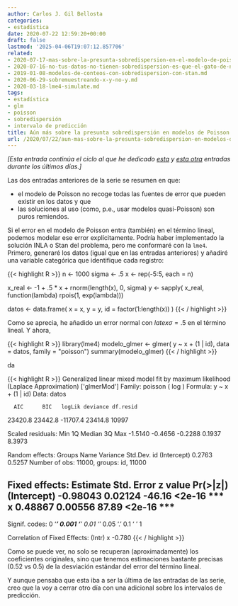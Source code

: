 ```yaml
---
author: Carlos J. Gil Bellosta
categories:
- estadística
date: 2020-07-22 12:59:20+00:00
draft: false
lastmod: '2025-04-06T19:07:12.857706'
related:
- 2020-07-17-mas-sobre-la-presunta-sobredispersion-en-el-modelo-de-poisson.md
- 2020-07-16-no-tus-datos-no-tienen-sobredispersion-es-que-el-gato-de-nelder-se-ha-merendado-la-epsilon.md
- 2019-01-08-modelos-de-conteos-con-sobredispersion-con-stan.md
- 2020-06-29-sobremuestreando-x-y-no-y.md
- 2020-03-18-lme4-simulate.md
tags:
- estadística
- glm
- poisson
- sobredispersión
- intervalo de predicción
title: Aún más sobre la presunta sobredispersión en modelos de Poisson
url: /2020/07/22/aun-mas-sobre-la-presunta-sobredispersion-en-modelos-de-poisson/
---
```


_[Esta entrada continúa el ciclo al que he dedicado [esta](https://datanalytics.com/2020/07/17/mas-sobre-la-presunta-sobredispersion-en-el-modelo-de-poisson/) y [esta otra](https://datanalytics.com/2020/07/16/no-tus-datos-no-tienen-sobredispersion-es-que-el-gato-de-nelder-se-ha-merendado-la-epsilon/) entradas durante los últimos días.]_

Las dos entradas anteriores de la serie se resumen en que:

* el modelo de Poisson no recoge todas las fuentes de error que pueden existir en los datos y que
* las soluciones al uso (como, p.e., usar modelos quasi-Poisson) son puros remiendos.

Si el error en el modelo de Poisson entra (también) en el término lineal,  podemos modelar ese error explícitamente. Podría haber implementado la solución INLA o Stan del problema, pero me conformaré con la `lme4`. Primero, generaré los datos (igual que en las entradas anteriores) y añadiré una variable categórica que identifique cada registro:

{{< highlight R >}}
n <- 1000
sigma <- .5
x <- rep(-5:5, each = n)

x_real <- -1 + .5 * x + rnorm(length(x), 0, sigma)
y <- sapply(
  x_real,
  function(lambda) rpois(1, exp(lambda)))

datos <- data.frame(
    x = x,
    y = y,
    id = factor(1:length(x))
)
{{< / highlight >}}

Como se aprecia, he añadido un error normal con $latex \sigma = .5$ en el término lineal. Y ahora,

{{< highlight R >}}
library(lme4)
modelo_glmer <- glmer(
    y ~ x + (1 | id),
    data = datos,
    family = "poisson")
summary(modelo_glmer)
{{< / highlight >}}

da

{{< highlight R >}}
Generalized linear mixed model fit by maximum likelihood (Laplace Approximation) ['glmerMod']
  Family: poisson  ( log )
Formula: y ~ x + (1 | id)
    Data: datos

      AIC      BIC   logLik deviance df.resid
  23420.8  23442.8 -11707.4  23414.8    10997

Scaled residuals:
    Min      1Q  Median      3Q     Max
-1.5140 -0.4656 -0.2288  0.1937  8.3973

Random effects:
  Groups Name        Variance Std.Dev.
  id     (Intercept) 0.2763   0.5257
Number of obs: 11000, groups:  id, 11000

Fixed effects:
            Estimate Std. Error z value Pr(>|z|)
(Intercept) -0.98043    0.02124  -46.16   <2e-16 ***
x            0.48867    0.00556   87.89   <2e-16 ***
---
Signif. codes:  0 ‘***’ 0.001 ‘**’ 0.01 ‘*’ 0.05 ‘.’ 0.1 ‘ ’ 1

Correlation of Fixed Effects:
  (Intr)
x -0.780
{{< / highlight >}}

Como se puede ver, no solo se recuperan (aproximadamente) los coeficientes originales, sino que tenemos estimaciones bastante precisas (0.52 vs 0.5) de la desviación estándar del error del término lineal.

Y aunque pensaba que esta iba a ser la última de las entradas de las serie, creo que la voy a cerrar otro día con una adicional sobre los intervalos de predicción.